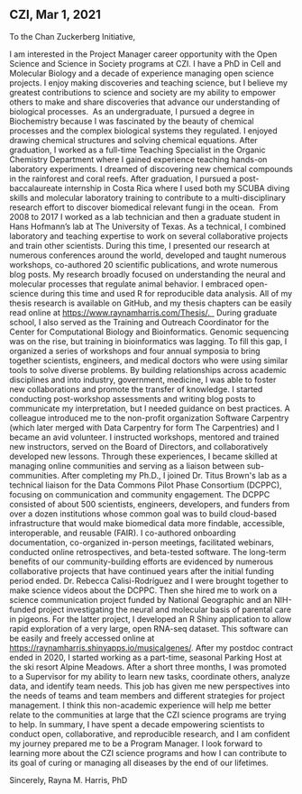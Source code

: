 ## CZI, Mar 1, 2021

To the Chan Zuckerberg Initiative,

I am interested in the Project Manager career opportunity with the Open Science and Science in Society programs at CZI. 
I have a PhD in Cell and Molecular Biology and a decade of experience managing open science projects. I enjoy making discoveries and teaching science, but I believe my greatest contributions to science and society are my ability to empower others to make and share discoveries that advance our understanding of biological processes. 
As an undergraduate, I pursued a degree in Biochemistry because I was fascinated by the beauty of chemical processes and the complex biological systems they regulated. I enjoyed drawing chemical structures and solving chemical equations. After graduation, I worked as a full-time Teaching Specialist in the Organic Chemistry Department where I gained experience teaching hands-on laboratory experiments. I dreamed of discovering new chemical compounds in the rainforest and coral reefs. After graduation, I pursued a post-baccalaureate internship in Costa Rica where I used both my SCUBA diving skills and molecular laboratory training to contribute to a multi-disciplinary research effort to discover biomedical relevant fungi in the ocean. 
From 2008 to 2017 I worked as a lab technician and then a graduate student in Hans Hofmann’s lab at The University of Texas. As a technical, I combined laboratory and teaching expertise to work on several collaborative projects and train other scientists. During this time, I presented our research at numerous conferences around the world, developed and taught numerous workshops, co-authored 20 scientific publications, and wrote numerous blog posts. My research broadly focused on understanding the neural and molecular processes that regulate animal behavior. I embraced open-science during this time and used R for reproducible data analysis. All of my thesis research is available on GitHub, and my thesis chapters can be easily read online at https://www.raynamharris.com/Thesis/.  
During graduate school, I also served as the Training and Outreach Coordinator for the Center for Computational Biology and Bioinformatics. Genomic sequencing was on the rise, but training in bioinformatics was lagging. To fill this gap, I organized a series of workshops and four annual symposia to bring together scientists, engineers, and medical doctors who were using similar tools to solve diverse problems. By building relationships across academic disciplines and into industry, government, medicine, I was able to foster new collaborations and promote the transfer of knowledge. I started conducting post-workshop assessments and writing blog posts to communicate my interpretation, but I needed guidance on best practices. A colleague introduced me to the non-profit organization Software Carpentry (which later merged with Data Carpentry for form The Carpentries) and I became an avid volunteer. I instructed workshops, mentored and trained new instructors, served on the Board of Directors, and collaboratively developed new lessons. Through these experiences, I became skilled at managing online communities and serving as a liaison between sub-communities.
After completing my Ph.D., I joined Dr. Titus Brown's lab as a technical liaison for the Data Commons Pilot Phase Consortium (DCPPC), focusing on communication and community engagement. The DCPPC consisted of about 500 scientists, engineers, developers, and funders from over a dozen institutions whose common goal was to build cloud-based infrastructure that would make biomedical data more findable, accessible, interoperable, and reusable (FAIR). I co-authored onboarding documentation, co-organized in-person meetings, facilitated webinars, conducted online retrospectives, and beta-tested software. The long-term benefits of our community-building efforts are evidenced by numerous collaborative projects that have continued years after the initial funding period ended. Dr. Rebecca Calisi-Rodríguez and I were brought together to make science videos about the DCPPC. Then she hired me to work on a science communication project funded by National Geographic and an NIH-funded project investigating the neural and molecular basis of parental care in pigeons. For the latter project, I developed an R Shiny application to allow rapid exploration of a very large, open RNA-seq dataset. This software can be easily and freely accessed online at https://raynamharris.shinyapps.io/musicalgenes/.
After my postdoc contract ended in 2020, I started working as a part-time, seasonal Parking Host at the ski resort Alpine Meadows. After a short three months, I was promoted to a Supervisor for my ability to learn new tasks, coordinate others, analyze data, and identify team needs. This job has given me new perspectives into the needs of teams and team members and different strategies for project management. I think this non-academic experience will help me better relate to the communities at large that the CZI science programs are trying to help.
In summary, I have spent a decade empowering scientists to conduct open, collaborative, and reproducible research, and I am confident my journey prepared me to be a Program Manager. I look forward to learning more about the CZI science programs and how I can contribute to its goal of curing or managing all diseases by the end of our lifetimes.


Sincerely,
Rayna M. Harris, PhD

